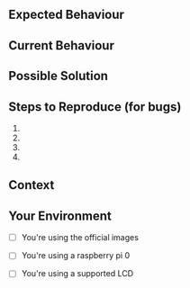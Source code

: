 <!--- Provide a general summary of the issue in the Title above -->

## Expected Behaviour
<!--- If you're describing a bug, tell us what should happen -->
<!--- If you're suggesting a change/improvement, tell us how it should work -->

## Current Behaviour
<!--- If describing a bug, tell us what happens instead of the expected behavior -->
<!--- If suggesting a change/improvement, explain the difference from current behavior -->

## Possible Solution
<!--- Not obligatory, but suggest a fix/reason for the bug, -->
<!--- or ideas how to implement the addition or change -->

## Steps to Reproduce (for bugs)
<!--- Provide a link to a live example, or an unambiguous set of steps to -->
<!--- reproduce this bug. Include code to reproduce, if relevant -->
1.
2.
3.
4.

## Context
<!--- How has this issue affected you? What are you trying to accomplish? -->
<!--- Providing context helps us come up with a solution that is most useful in the real world -->

## Your Environment

- [ ] You're using the official images

- [ ] You're using a raspberry pi 0

- [ ] You're using a supported LCD


<!--- Include as many relevant details about the environment you experienced the bug in -->
